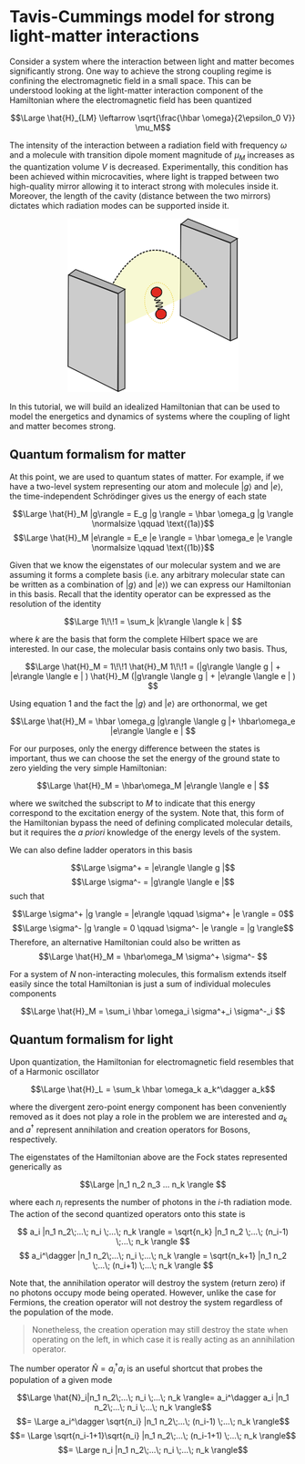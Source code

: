 # Tavis-Cummings model for strong light-matter interactions

Consider a system where the interaction between light and matter becomes significantly strong. One way to achieve the strong coupling regime is confining the electromagnetic field in a small space. This can be understood looking at the light-matter interaction component of the Hamiltonian where the electromagnetic field has been quantized

$$\Large \hat{H}_{LM} \leftarrow \sqrt{\frac{\hbar \omega}{2\epsilon_0 V}} \mu_M$$ 

The intensity of the interaction between a radiation field with frequency $\omega$ and a molecule with transition dipole moment magnitude of $\mu_M$ increases as the quantization volume $V$ is decreased. Experimentally, this condition has been achieved within microcavities, where light is trapped between two high-quality mirror allowing it to interact strong with molecules inside it. Moreover, the length of the cavity (distance between the two mirrors) dictates which radiation modes can be supported inside it.

<p align="center">
<img src="mirror.png" alt="drawing" width="300"/>
</p>

In this tutorial, we will build an idealized Hamiltonian that can be used to model the energetics and dynamics of systems where the coupling of light and matter becomes strong. 

## Quantum formalism for matter

At this point, we are used to quantum states of matter. For example, if we have a two-level system representing our atom and molecule $|g \rangle$ and $|e \rangle$, the time-independent Schrödinger gives us the energy of each state

$$\Large \hat{H}_M |g\rangle = E_g |g \rangle = \hbar \omega_g |g \rangle \normalsize \qquad \text{(1a)}$$ 
$$\Large \hat{H}_M |e\rangle = E_e |e \rangle = \hbar \omega_e |e \rangle \normalsize \qquad \text{(1b)}$$ 

Given that we know the eigenstates of our molecular system and we are assuming it forms a complete basis (i.e. any arbitrary molecular state can be written as a combination of $|g\rangle$ and $|e\rangle$) we can express our Hamiltonian in this basis. Recall that the identity operator can be expressed as the resolution of the identity

$$\Large 1\!\!1 = \sum_k |k\rangle \langle k | $$

where $k$ are the basis that form the complete Hilbert space we are interested. In our case, the molecular basis contains only two basis. Thus,

$$\Large \hat{H}_M =  1\!\!1 \hat{H}_M  1\!\!1 = (|g\rangle \langle g | + |e\rangle \langle e | ) \hat{H}_M  (|g\rangle \langle g | + |e\rangle \langle e | ) $$

Using equation 1 and the fact the $|g\rangle$ and $|e\rangle$ are orthonormal, we get

$$\Large \hat{H}_M = \hbar \omega_g |g\rangle \langle g |+ \hbar\omega_e |e\rangle \langle e | $$

For our purposes, only the energy difference between the states is important, thus we can choose the set the energy of the ground state to zero yielding the very simple Hamiltonian:

$$\Large \hat{H}_M = \hbar\omega_M |e\rangle \langle e | $$

where we switched the subscript to $M$ to indicate that this energy correspond to the excitation energy of the system. Note that, this form of the Hamiltonian bypass the need of defining complicated molecular details, but it requires the *a priori* knowledge of the energy levels of the system. 

We can also define ladder operators in this basis

$$\Large \sigma^+ = |e\rangle \langle g |$$
$$\Large \sigma^- = |g\rangle \langle e |$$
such that

$$\Large \sigma^+ |g \rangle = |e\rangle \qquad \sigma^+ |e \rangle = 0$$
$$\Large \sigma^- |g \rangle = 0 \qquad \sigma^- |e \rangle = |g \rangle$$
Therefore, an alternative Hamiltonian could also be written as 
$$\Large \hat{H}_M = \hbar\omega_M \sigma^+ \sigma^- $$

For a system of $N$ non-interacting molecules, this formalism extends itself easily since the total Hamiltonian is just a sum of individual molecules components

$$\Large \hat{H}_M = \sum_i \hbar \omega_i \sigma^+_i \sigma^-_i $$

## Quantum formalism for light

Upon quantization, the Hamiltonian for electromagnetic field resembles that of a Harmonic oscillator

$$\Large \hat{H}_L = \sum_k \hbar \omega_k a_k^\dagger a_k$$

where the divergent zero-point energy component has been conveniently removed as it does not play a role in the problem we are interested and $a_k$ and $a^\dagger$ represent annihilation and creation operators for Bosons, respectively. 

The eigenstates of the Hamiltonian above are the Fock states represented generically as

$$\Large |n_1 n_2 n_3 ... n_k \rangle $$

where each $n_i$ represents the number of photons in the $i$-th radiation mode. The action of the second quantized operators onto this state is

$$ a_i |n_1 n_2\;...\; n_i \;...\; n_k \rangle = \sqrt{n_k} |n_1 n_2 \;...\; (n_i-1) \;...\; n_k \rangle $$
$$ a_i^\dagger |n_1 n_2\;...\; n_i \;...\; n_k \rangle = \sqrt{n_k+1} |n_1 n_2 \;...\; (n_i+1) \;...\; n_k \rangle $$

Note that, the annihilation operator will destroy the system (return zero) if no photons occupy mode being operated. However, unlike the case for Fermions, the creation operator will not destroy the system regardless of the population of the mode.

> Nonetheless, the creation operation may still destroy the state when operating on the left, in which case it is really acting as an annihilation operator.

The number operator $\hat{N} = a_i^\dagger a_i$ is an useful shortcut that probes the population of a given mode

$$\Large \hat{N}_i|n_1 n_2\;...\; n_i \;...\; n_k \rangle= a_i^\dagger a_i |n_1 n_2\;...\; n_i \;...\; n_k \rangle$$
$$= \Large a_i^\dagger \sqrt{n_i} |n_1 n_2\;...\; (n_i-1) \;...\; n_k \rangle$$
$$= \Large \sqrt{n_i-1+1}\sqrt{n_i} |n_1 n_2\;...\; (n_i-1+1) \;...\; n_k \rangle$$
$$= \Large n_i |n_1 n_2\;...\; n_i \;...\; n_k \rangle$$
